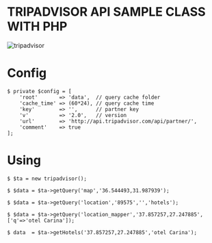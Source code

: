 
# TRIPADVISOR API SAMPLE CLASS WITH PHP 

![tripadvisor](https://static.tacdn.com/img2/langs/tr/branding/rebrand/TA_logo_primary_v2.svg)

# Config
  
    $ private $config = [
		'root'       => 'data',  // query cache folder
		'cache_time' => (60*24), // query cache time
		'key'        => '',      // partner key
		'v'          => '2.0',   // version
		'url'        => 'http://api.tripadvisor.com/api/partner/',
		'comment'    => true
	];

# Using

    $ $ta = new tripadvisor();
    
    $ $data = $ta->getQuery('map','36.544493,31.987939');
    
    $ $data = $ta->getQuery('location','89575','','hotels');
    
    $ $data = $ta->getQuery('location_mapper','37.857257,27.247885',['q'=>'otel Carina']);
    
    $ data  = $ta->getHotels('37.857257,27.247885','otel Carina');
